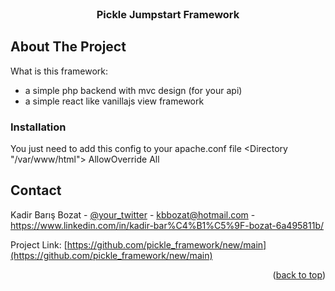 <div id="top"></div>


<br />
<div align="center">
  
  <h3 align="center">Pickle Jumpstart Framework</h3>
</div>

<!-- ABOUT THE PROJECT -->
## About The Project

What is this framework:
* a simple php backend with mvc design (for your api)
* a simple react like vanillajs view framework

<!-- GETTING STARTED -->
### Installation

You just need to add this config to your apache.conf file
<Directory "/var/www/html">
  AllowOverride All
</Directory>

<!-- CONTACT -->
## Contact

Kadir Barış Bozat - [@your_twitter](https://twitter.com/freakazoid0422) - kbbozat@hotmail.com - https://www.linkedin.com/in/kadir-bar%C4%B1%C5%9F-bozat-6a495811b/

Project Link: [https://github.com/pickle_framework/new/main](https://github.com/pickle_framework/new/main)

<p align="right">(<a href="#top">back to top</a>)</p>


